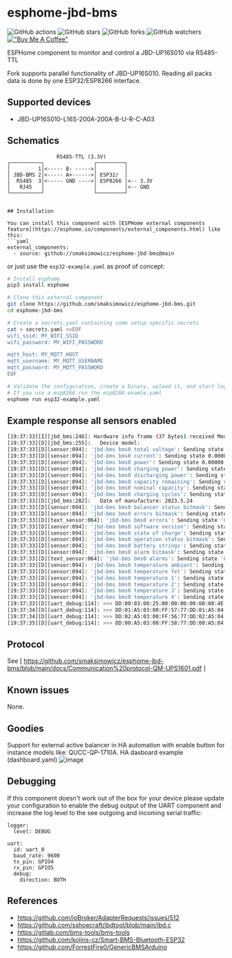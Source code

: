 # esphome-jbd-bms

![GitHub actions](https://github.com/syssi/esphome-jbd-bms/actions/workflows/ci.yaml/badge.svg)
![GitHub stars](https://img.shields.io/github/stars/syssi/esphome-jbd-bms)
![GitHub forks](https://img.shields.io/github/forks/syssi/esphome-jbd-bms)
![GitHub watchers](https://img.shields.io/github/watchers/syssi/esphome-jbd-bms)
[!["Buy Me A Coffee"](https://img.shields.io/badge/buy%20me%20a%20coffee-donate-yellow.svg)](https://www.buymeacoffee.com/syssi)

ESPHome component to monitor and control a JBD-UP16S010 via RS485-TTL 

Fork supports parallel functionality of JBD-UP16S010. 
Reading all packs data is done by one ESP32/ESP8266 interface. 

## Supported devices

* JBD-UP16S010-L16S-200A-200A-B-U-R-C-A03 

## Schematics

```
                RS485-TTL (3.3V)
┌──────────┐                ┌─────────┐
│         1│<----- B- ----->│         │
│ JBD-BMS 2│<----- A+------>│ ESP32/  │
│  RS485  3│<----- GND ---->│ ESP8266 │<-- 3.3V
│   RJ45   │                │         │<-- GND
└──────────┘                └─────────┘


## Installation

You can install this component with [ESPHome external components feature](https://esphome.io/components/external_components.html) like this:
```yaml
external_components:
  - source: github://smaksimowicz/esphome-jbd-bms@main
```

or just use the `esp32-example.yaml` as proof of concept:

```bash
# Install esphome
pip3 install esphome

# Clone this external component
git clone https://github.com/smaksimowicz/esphome-jbd-bms.git
cd esphome-jbd-bms

# Create a secrets.yaml containing some setup specific secrets
cat > secrets.yaml <<EOF
wifi_ssid: MY_WIFI_SSID
wifi_password: MY_WIFI_PASSWORD

mqtt_host: MY_MQTT_HOST
mqtt_username: MY_MQTT_USERNAME
mqtt_password: MY_MQTT_PASSWORD
EOF

# Validate the configuration, create a binary, upload it, and start logs
# If you use a esp8266 run the esp8266-examle.yaml
esphome run esp32-example.yaml

```

## Example response all sensors enabled
```bash
[19:37:33][I][jbd_bms:246]: Hardware info frame (37 bytes) received Modbus Addres 0
[19:37:33][D][jbd_bms:255]:   Device model: 
[19:37:33][D][sensor:094]: 'jbd-bms bms0 total voltage': Sending state 0.00000 V with 2 decimals of accuracy
[19:37:33][D][sensor:094]: 'jbd-bms bms0 current': Sending state 0.00000 A with 1 decimals of accuracy
[19:37:33][D][sensor:094]: 'jbd-bms bms0 power': Sending state 0.00000 W with 1 decimals of accuracy
[19:37:33][D][sensor:094]: 'jbd-bms bms0 charging power': Sending state 0.00000 W with 2 decimals of accuracy
[19:37:33][D][sensor:094]: 'jbd-bms bms0 discharging power': Sending state 0.00000 W with 2 decimals of accuracy
[19:37:33][D][sensor:094]: 'jbd-bms bms0 capacity remaining': Sending state 0.00000 Ah with 2 decimals of accuracy
[19:37:33][D][sensor:094]: 'jbd-bms bms0 nominal capacity': Sending state 200.00000 Ah with 2 decimals of accuracy
[19:37:33][D][sensor:094]: 'jbd-bms bms0 charging cycles': Sending state 0.00000  with 0 decimals of accuracy
[19:37:33][D][jbd_bms:282]:   Date of manufacture: 2023.5.24
[19:37:33][D][sensor:094]: 'jbd-bms bms0 balancer status bitmask': Sending state 0.00000  with 0 decimals of accuracy
[19:37:33][D][sensor:094]: 'jbd-bms bms0 errors bitmask': Sending state 10.00000  with 0 decimals of accuracy
[19:37:33][D][text_sensor:064]: 'jbd-bms bms0 errors': Sending state 'Cell undervoltage;Pack undervoltage'
[19:37:33][D][sensor:094]: 'jbd-bms bms0 software version': Sending state 2.30000  with 1 decimals of accuracy
[19:37:33][D][sensor:094]: 'jbd-bms bms0 state of charge': Sending state 0.00000 % with 0 decimals of accuracy
[19:37:33][D][sensor:094]: 'jbd-bms bms0 operation status bitmask': Sending state 0.00000  with 0 decimals of accuracy
[19:37:33][D][sensor:094]: 'jbd-bms bms0 battery strings': Sending state 16.00000  with 0 decimals of accuracy
[19:37:33][D][sensor:094]: 'jbd-bms bms0 alarm bitmask': Sending state 16384.00000  with 0 decimals of accuracy
[19:37:33][D][text_sensor:064]: 'jbd-bms bms0 alarms': Sending state 'Low capacity alarms'
[19:37:33][D][sensor:094]: 'jbd-bms bms0 temperature ambient': Sending state 27.50000 °C with 1 decimals of accuracy
[19:37:33][D][sensor:094]: 'jbd-bms bms0 temperature fet': Sending state 26.80000 °C with 1 decimals of accuracy
[19:37:33][D][sensor:094]: 'jbd-bms bms0 temperature 1': Sending state 150.00000 °C with 1 decimals of accuracy
[19:37:33][D][sensor:094]: 'jbd-bms bms0 temperature 2': Sending state 150.00000 °C with 1 decimals of accuracy
[19:37:33][D][sensor:094]: 'jbd-bms bms0 temperature 3': Sending state 150.00000 °C with 1 decimals of accuracy
[19:37:33][D][sensor:094]: 'jbd-bms bms0 temperature 4': Sending state -30.00000 °C with 1 decimals of accuracy
[19:37:33][D][uart_debug:114]: <<< DD:00:03:00:25:00:00:00:00:00:00:4E:20:00:00:2E:B8:00:00:00:00:00:0A:23:00:00:10:40:00:0B:BE:0B:B7:04:10:87:10:87:10:87:09:7F:FA:2B:77
[19:37:34][D][uart_debug:114]: >>> DD:01:A5:03:00:FF:57:77:DD:01:A5:04:00:FF:56:77
[19:37:34][D][uart_debug:114]: >>> DD:02:A5:03:00:FF:56:77:DD:02:A5:04:00:FF:55:77
[19:37:35][D][uart_debug:114]: >>> DD:00:A5:03:00:FF:58:77:DD:00:A5:04:00:FF:57:77
```

## Protocol

See [ https://github.com/smaksimowicz/esphome-jbd-bms/blob/main/docs/Communication%20protocol-QM-UPS1601.pdf ]

## Known issues

None.

## Goodies

Support for external active balancer in HA automation with enable button for instance models like: QUCC-QP-1710A. 
HA dasboard example (dashboard.yaml)
![image](https://github.com/smaksimowicz/esphome-jbd-bms/assets/85828532/3351948a-4dac-47af-b00e-b89efbf73331)

## Debugging

If this component doesn't work out of the box for your device please update your configuration to enable the debug output of the UART component and increase the log level to the see outgoing and incoming serial traffic:

```
logger:
  level: DEBUG

uart:
  id: uart_0
  baud_rate: 9600
  tx_pin: GPIO4
  rx_pin: GPIO5
  debug:
    direction: BOTH
```

## References

* https://github.com/ioBroker/AdapterRequests/issues/512
* https://github.com/sshoecraft/jbdtool/blob/main/jbd.c
* https://gitlab.com/bms-tools/bms-tools
* https://github.com/kolins-cz/Smart-BMS-Bluetooth-ESP32
* https://github.com/ForrestFire0/GenericBMSArduino
